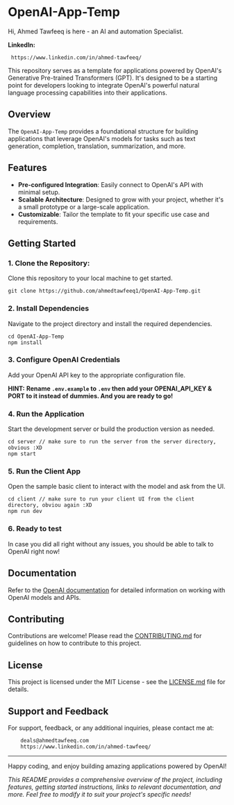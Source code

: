 # OpenAI-App-Temp

Hi, Ahmed Tawfeeq is here - an AI and automation Specialist.

**LinkedIn:**

     https://www.linkedin.com/in/ahmed-tawfeeq/

This repository serves as a template for applications powered by OpenAI's Generative Pre-trained Transformers (GPT). It's designed to be a starting point for developers looking to integrate OpenAI's powerful natural language processing capabilities into their applications.

## Overview

The `OpenAI-App-Temp` provides a foundational structure for building applications that leverage OpenAI's models for tasks such as text generation, completion, translation, summarization, and more.

## Features

- **Pre-configured Integration**: Easily connect to OpenAI's API with minimal setup.
- **Scalable Architecture**: Designed to grow with your project, whether it's a small prototype or a large-scale application.
- **Customizable**: Tailor the template to fit your specific use case and requirements.

## Getting Started

### 1. Clone the Repository: 

Clone this repository to your local machine to get started.

   ```
   git clone https://github.com/ahmedtawfeeq1/OpenAI-App-Temp.git
   ```


### 2. Install Dependencies

Navigate to the project directory and install the required dependencies.

    
    cd OpenAI-App-Temp
    npm install
    

### 3. Configure OpenAI Credentials

Add your OpenAI API key to the appropriate configuration file. 

__HINT:__ __Rename `.env.example` to `.env` then add your OPENAI_API_KEY & PORT to it instead of dummies. And you are ready to go!__


### 4. Run the Application

Start the development server or build the production version as needed.

    cd server // make sure to run the server from the server directory, obvious :XD
    npm start


### 5. Run the Client App

Open the sample basic client to interact with the model and ask from the UI.

    cd client // make sure to run your client UI from the client directory, obviou again :XD
    npm run dev
    
### 6. Ready to test

In case you did all right without any issues, you should be able to talk to OpenAI right now!

## Documentation

Refer to the [OpenAI documentation](https://platform.openai.com/docs/) for detailed information on working with OpenAI models and APIs.

## Contributing

Contributions are welcome! Please read the [CONTRIBUTING.md](CONTRIBUTING.md) for guidelines on how to contribute to this project.

## License

This project is licensed under the MIT License - see the [LICENSE.md](LICENSE.md) file for details.

## Support and Feedback

For support, feedback, or any additional inquiries, please contact me at: 
```
    deals@ahmedtawfeeq.com
    https://www.linkedin.com/in/ahmed-tawfeeq/
```    

---

Happy coding, and enjoy building amazing applications powered by OpenAI!


*This README provides a comprehensive overview of the project, including features, getting started instructions, links to relevant documentation, and more. Feel free to modify it to suit your project's specific needs!*
